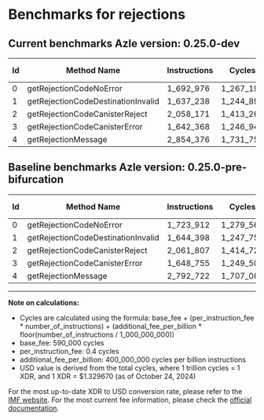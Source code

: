 # Benchmarks for rejections

## Current benchmarks Azle version: 0.25.0-dev

| Id  | Method Name                        | Instructions | Cycles    | USD           | USD/Million Calls | Change                             |
| --- | ---------------------------------- | ------------ | --------- | ------------- | ----------------- | ---------------------------------- |
| 0   | getRejectionCodeNoError            | 1_692_976    | 1_267_190 | $0.0000016849 | $1.68             | <font color="green">-30_936</font> |
| 1   | getRejectionCodeDestinationInvalid | 1_637_238    | 1_244_895 | $0.0000016553 | $1.65             | <font color="green">-7_160</font>  |
| 2   | getRejectionCodeCanisterReject     | 2_058_171    | 1_413_268 | $0.0000018792 | $1.87             | <font color="green">-3_636</font>  |
| 3   | getRejectionCodeCanisterError      | 1_642_368    | 1_246_947 | $0.0000016580 | $1.65             | <font color="green">-6_387</font>  |
| 4   | getRejectionMessage                | 2_854_376    | 1_731_750 | $0.0000023027 | $2.30             | <font color="red">+61_654</font>   |

## Baseline benchmarks Azle version: 0.25.0-pre-bifurcation

| Id  | Method Name                        | Instructions | Cycles    | USD           | USD/Million Calls |
| --- | ---------------------------------- | ------------ | --------- | ------------- | ----------------- |
| 0   | getRejectionCodeNoError            | 1_723_912    | 1_279_564 | $0.0000017014 | $1.70             |
| 1   | getRejectionCodeDestinationInvalid | 1_644_398    | 1_247_759 | $0.0000016591 | $1.65             |
| 2   | getRejectionCodeCanisterReject     | 2_061_807    | 1_414_722 | $0.0000018811 | $1.88             |
| 3   | getRejectionCodeCanisterError      | 1_648_755    | 1_249_502 | $0.0000016614 | $1.66             |
| 4   | getRejectionMessage                | 2_792_722    | 1_707_088 | $0.0000022699 | $2.26             |

---

**Note on calculations:**

-   Cycles are calculated using the formula: base_fee + (per_instruction_fee \* number_of_instructions) + (additional_fee_per_billion \* floor(number_of_instructions / 1_000_000_000))
-   base_fee: 590_000 cycles
-   per_instruction_fee: 0.4 cycles
-   additional_fee_per_billion: 400_000_000 cycles per billion instructions
-   USD value is derived from the total cycles, where 1 trillion cycles = 1 XDR, and 1 XDR = $1.329670 (as of October 24, 2024)

For the most up-to-date XDR to USD conversion rate, please refer to the [IMF website](https://www.imf.org/external/np/fin/data/rms_sdrv.aspx).
For the most current fee information, please check the [official documentation](https://internetcomputer.org/docs/current/developer-docs/gas-cost#execution).
